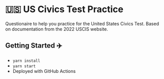 # 🇺🇸 US Civics Test Practice

Questionaire to help you practice for the United States Civics Test. Based on documentation from the 2022 USCIS website.

## Getting Started ✈️

- `yarn install`
- `yarn start`
- Deployed with GitHub Actions
